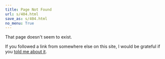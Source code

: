 ```yaml
---
title: Page Not Found
url: s/404.html
save_as: s/404.html
no_menu: True
---
```


That page doesn't seem to exist.

If you followed a link from somewhere else on this site,
I would be grateful if you [told me about it](/contact).
